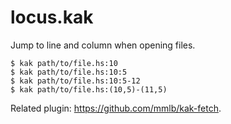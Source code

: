 # locus.kak

Jump to line and column when opening files.

```
$ kak path/to/file.hs:10
$ kak path/to/file.hs:10:5
$ kak path/to/file.hs:10:5-12
$ kak path/to/file.hs:(10,5)-(11,5)
```

Related plugin: https://github.com/mmlb/kak-fetch.
